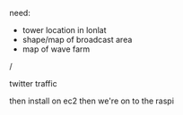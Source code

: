 need:
- tower location in lonlat
- shape/map of broadcast area
- map of wave farm


/

twitter
traffic

then install on ec2
then we're on to the raspi

